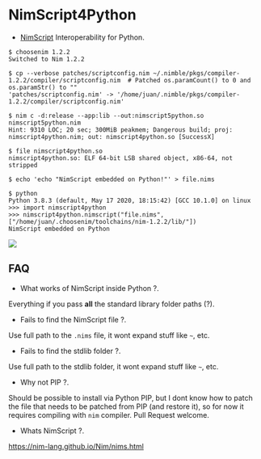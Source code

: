 # NimScript4Python

- [NimScript](https://nim-lang.github.io/Nim/nims.html) Interoperability for Python.


```console
$ choosenim 1.2.2
Switched to Nim 1.2.2

$ cp --verbose patches/scriptconfig.nim ~/.nimble/pkgs/compiler-1.2.2/compiler/scriptconfig.nim  # Patched os.paramCount() to 0 and os.paramStr() to ""
'patches/scriptconfig.nim' -> '/home/juan/.nimble/pkgs/compiler-1.2.2/compiler/scriptconfig.nim'

$ nim c -d:release --app:lib --out:nimscript5python.so nimscript5python.nim
Hint: 9310 LOC; 20 sec; 300MiB peakmem; Dangerous build; proj: nimscript4python.nim; out: nimscript4python.so [SuccessX]

$ file nimscript4python.so
nimscript4python.so: ELF 64-bit LSB shared object, x86-64, not stripped

$ echo 'echo "NimScript embedded on Python!"' > file.nims

$ python
Python 3.8.3 (default, May 17 2020, 18:15:42) [GCC 10.1.0] on linux
>>> import nimscript4python
>>> nimscript4python.nimscript("file.nims", ["/home/juan/.choosenim/toolchains/nim-1.2.2/lib/"])
NimScript embedded on Python

```


[![](https://raw.githubusercontent.com/juancarlospaco/nimscript4python/master/temp.png)](https://www.youtube.com/watch?v=BdQkU_HepIg)


## FAQ

- What works of NimScript inside Python ?.

Everything if you pass **all** the standard library folder paths (?).

- Fails to find the NimScript file ?.

Use full path to the `.nims` file, it wont expand stuff like `~`, etc.

- Fails to find the stdlib folder ?.

Use full path to the stdlib folder, it wont expand stuff like `~`, etc.

- Why not PIP ?.

Should be possible to install via Python PIP,
but I dont know how to patch the file that needs to be patched from PIP (and restore it),
so for now it requires compiling with `nim` compiler. Pull Request welcome.

- Whats NimScript ?.

https://nim-lang.github.io/Nim/nims.html

